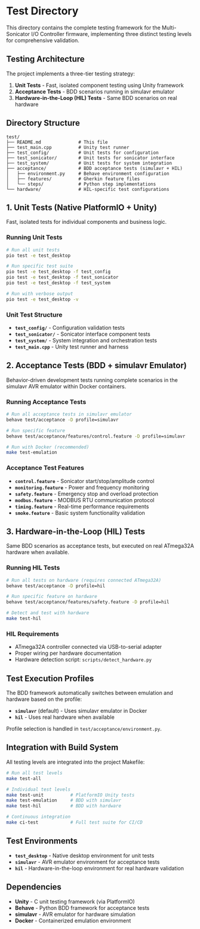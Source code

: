 # Test Directory

This directory contains the complete testing framework for the Multi-Sonicator I/O Controller firmware, implementing three distinct testing levels for comprehensive validation.

## Testing Architecture

The project implements a three-tier testing strategy:

1. **Unit Tests** - Fast, isolated component testing using Unity framework
2. **Acceptance Tests** - BDD scenarios running in simulavr emulator
3. **Hardware-in-the-Loop (HIL) Tests** - Same BDD scenarios on real hardware

## Directory Structure

```
test/
├── README.md              # This file
├── test_main.cpp          # Unity test runner
├── test_config/           # Unit tests for configuration
├── test_sonicator/        # Unit tests for sonicator interface
├── test_system/           # Unit tests for system integration
├── acceptance/            # BDD acceptance tests (simulavr + HIL)
│   ├── environment.py     # Behave environment configuration
│   ├── features/          # Gherkin feature files
│   └── steps/             # Python step implementations
└── hardware/              # HIL-specific test configurations
```

## 1. Unit Tests (Native PlatformIO + Unity)

Fast, isolated tests for individual components and business logic.

### Running Unit Tests

```bash
# Run all unit tests
pio test -e test_desktop

# Run specific test suite
pio test -e test_desktop -f test_config
pio test -e test_desktop -f test_sonicator
pio test -e test_desktop -f test_system

# Run with verbose output
pio test -e test_desktop -v
```

### Unit Test Structure

- **`test_config/`** - Configuration validation tests
- **`test_sonicator/`** - Sonicator interface component tests
- **`test_system/`** - System integration and orchestration tests
- **`test_main.cpp`** - Unity test runner and harness

## 2. Acceptance Tests (BDD + simulavr Emulator)

Behavior-driven development tests running complete scenarios in the simulavr AVR emulator within Docker containers.

### Running Acceptance Tests

```bash
# Run all acceptance tests in simulavr emulator
behave test/acceptance -D profile=simulavr

# Run specific feature
behave test/acceptance/features/control.feature -D profile=simulavr

# Run with Docker (recommended)
make test-emulation
```

### Acceptance Test Features

- **`control.feature`** - Sonicator start/stop/amplitude control
- **`monitoring.feature`** - Power and frequency monitoring
- **`safety.feature`** - Emergency stop and overload protection
- **`modbus.feature`** - MODBUS RTU communication protocol
- **`timing.feature`** - Real-time performance requirements
- **`smoke.feature`** - Basic system functionality validation

## 3. Hardware-in-the-Loop (HIL) Tests

Same BDD scenarios as acceptance tests, but executed on real ATmega32A hardware when available.

### Running HIL Tests

```bash
# Run all tests on hardware (requires connected ATmega32A)
behave test/acceptance -D profile=hil

# Run specific feature on hardware
behave test/acceptance/features/safety.feature -D profile=hil

# Detect and test with hardware
make test-hil
```

### HIL Requirements

- ATmega32A controller connected via USB-to-serial adapter
- Proper wiring per hardware documentation
- Hardware detection script: `scripts/detect_hardware.py`

## Test Execution Profiles

The BDD framework automatically switches between emulation and hardware based on the profile:

- **`simulavr`** (default) - Uses simulavr emulator in Docker
- **`hil`** - Uses real hardware when available

Profile selection is handled in `test/acceptance/environment.py`.

## Integration with Build System

All testing levels are integrated into the project Makefile:

```bash
# Run all test levels
make test-all

# Individual test levels
make test-unit          # PlatformIO Unity tests
make test-emulation     # BDD with simulavr
make test-hil           # BDD with hardware

# Continuous integration
make ci-test            # Full test suite for CI/CD
```

## Test Environments

- **`test_desktop`** - Native desktop environment for unit tests
- **`simulavr`** - AVR emulator environment for acceptance tests
- **`hil`** - Hardware-in-the-loop environment for real hardware validation

## Dependencies

- **Unity** - C unit testing framework (via PlatformIO)
- **Behave** - Python BDD framework for acceptance tests
- **simulavr** - AVR emulator for hardware simulation
- **Docker** - Containerized emulation environment